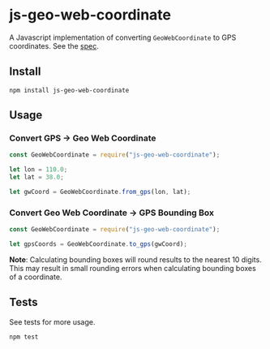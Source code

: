# js-geo-web-coordinate

A Javascript implementation of converting `GeoWebCoordinate` to GPS coordinates. See the [spec](https://github.com/Geo-Web-Project/specs/blob/master/contracts/GeoWebParcel.md#converting-coordinates).

## Install

```
npm install js-geo-web-coordinate
```

## Usage

### Convert GPS -> Geo Web Coordinate

```javascript
const GeoWebCoordinate = require("js-geo-web-coordinate");

let lon = 110.0;
let lat = 38.0;

let gwCoord = GeoWebCoordinate.from_gps(lon, lat);
```

### Convert Geo Web Coordinate -> GPS Bounding Box

```javascript
const GeoWebCoordinate = require("js-geo-web-coordinate");

let gpsCoords = GeoWebCoordinate.to_gps(gwCoord);
```

**Note**: Calculating bounding boxes will round results to the nearest 10 digits. This may result in small rounding errors when calculating bounding boxes of a coordinate.

## Tests

See tests for more usage.

```
npm test
```
